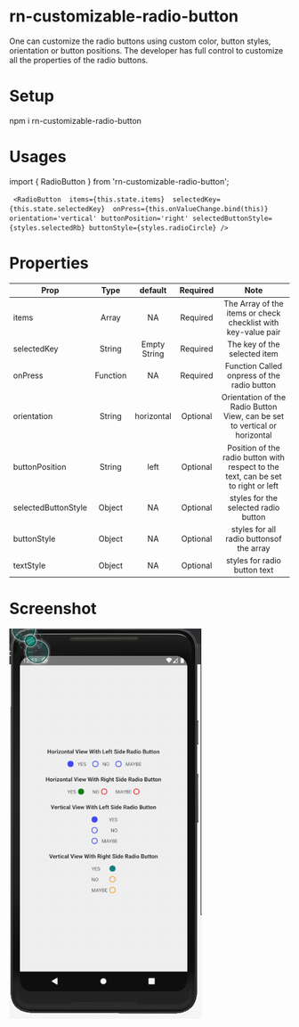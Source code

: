 # rn-customizable-radio-button
One can customize the radio buttons using custom color, button styles, orientation or button positions. The developer has full control to customize all the properties of the radio buttons.

# Setup

npm i rn-customizable-radio-button

# Usages

import { RadioButton } from 'rn-customizable-radio-button';

` <RadioButton 
  items={this.state.items} 
  selectedKey={this.state.selectedKey} 
  onPress={this.onValueChange.bind(this)} 
  orientation='vertical'
  buttonPosition='right'
  selectedButtonStyle={styles.selectedRb}
  buttonStyle={styles.radioCircle}
  />`
  
  # Properties
  
  | Prop        | Type           | default  | Required | Note  |
| ------------|:--------------:| :-------:|:--------:|:-----:|
| items     | Array | NA | Required | The Array of the items or check checklist with key-value pair
| selectedKey     | String | Empty String | Required | The key of the selected item
| onPress     | Function | NA | Required | Function Called onpress of the radio button
| orientation     | String | horizontal | Optional | Orientation of the Radio Button View, can be set to vertical or horizontal
| buttonPosition     | String | left | Optional | Position of the radio button with respect to the text, can be set to right or left
| selectedButtonStyle     | Object | NA | Optional | styles for the selected radio button
| buttonStyle     | Object | NA | Optional | styles for all radio buttonsof the array
| textStyle     | Object | NA | Optional | styles for radio button text

# Screenshot

![ScreenShot](https://raw.githubusercontent.com/tirthasourav/rn-radio-button/master/src/screenshot/Screenshot%202020-04-26%20at%2012.52.16%20AM.png)
